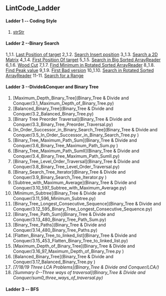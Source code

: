 ## LintCode_Ladder

#### Ladder 1 -- Coding Style

1. [strStr](Binary_Search/1.1_strStr.py)

#### Ladder 2 --Binary Search

1_1.1. [Last Position of target](Binary_Search/2.1_Last_Position_of_Target.py)
2_1.2. [Search Insert position](Binary_Search/2.2_Search_Insert_position.py)
3_1.3. [Search a 2D Matrix](Binary_Search/2.3_Search_a2D_Matrix.py)
4_1.4. [First Position Of target](Binary_Search/2.4_First_Position_of_Target.py)
5_1.5. [Search in Big Sorted ArrayReader](Binary_Search/2.5_Search_in_Big_Sorted_Array.py)
6_1.6. [Wood Cut](Binary_Search/2.6_Wood_Cut.py)
7_1.7. [Find Minimum in Rotated Sorted ArrayReader](Binary_Search/2.7_Find_Minimum_in_Rotated_Sorted_Array.py)
8_1.8. [Find Peak value](Binary_Search/2.8_Find_Peak_Value.py)
9_1.9. [First Bad version](Binary_Search/2.9_First_Bad_Version.py)
10_1.10. [Search in Rotated Sorted ArrayReader](Binary_Search/2.10_Search_In_Rotated_Sorted_Array.py)
11-11. [Search for a Range](Binary_Search/2.11_Search_For_A_Range.py)

#### Ladder 3 --Divide&Conquer and Binary Tree
1. [Maximum_Depth_Binary_Tree](Binary_Tree & Divide and Conquer/3.1_Maximum_Depth_of_Binary_Tree.py)
2. [Balanced_Binary_Tree](Binary_Tree & Divide and Conquer/3.2_Balanced_Binary_Tree.py)
3. [Binary Tree Preorder Traversal](Binary_Tree & Divide and Conquer/3.3_Binary_Tree_Preorder_Traversal.py)
5. [In_Order_Successor_in_Binary_Search_Tree](Binary_Tree & Divide and Conquer/3.5_In_Order_Successor_in_Binary_Search_Tree.py	)
6. [Binary_Tree_Maximum_Path_Sum](Binary_Tree & Divide and Conquer/3.6_Binary_Tree_Maximum_Path_Sum.py	)
4. [Binary_Tree_Maximum_Path_SumII](Binary_Tree & Divide and Conquer/3.4_Binary_Tree_Maximum_Path_SumII.py)
8. [Binary_Tree_Level_Order_Traversal](Binary_Tree & Divide and Conquer/3.8_Binary_Tree_Level_Order_Traversal.py)
9. [Binary_Search_Tree_Iterator](Binary_Tree & Divide and Conquer/3.9_Binary_Search_Tree_Iterator.py	)
10. [Subtree_with_Maximum_Average](Binary_Tree & Divide and Conquer/3.10_597_Subtree_with_Maximum_Average.py)
11. [Minimum_Subtree](Binary_Tree & Divide and Conquer/3.11_596_Minimum_Subtree.py)
12. [Binary_Tree_Longest_Consecutive_Sequence](Binary_Tree & Divide and Conquer/3.12_595_Binary_Tree_Longest_Consecutive_Sequence.py)
13. [Binary_Tree_Path_Sum](Binary_Tree & Divide and Conquer/3.13_480_Binary_Tree_Path_Sum.py)
14. [Binary_Tree_Paths](Binary_Tree & Divide and Conquer/3.14_480_Binary_Tree_Paths.py)
15. [Flatten_Binary_Tree_to_linked_list](Binary_Tree & Divide and Conquer/3.15_453_Flatten_Binary_Tree_to_linked_list.py)
16. [Maximum_Depth_of_Binary_Tree](Binary_Tree & Divide and Conquer/3.16_97_Maximum_Depth_of_Binary_Tree.py	)
17. [Balanced_Binary_Tree](Binary_Tree & Divide and Conquer/3.17_Balanced_Binary_Tree.py	)
18. *[7/18/19 Three LCA Problems](Binary_Tree & Divide and Conquer/LCA/)*
19. *[Summary 0--Three ways of traversal](Binary_Tree & Divide and Conquer/sum0_three_ways_of_traversal.py)*

#### Ladder 3 -- BFS



